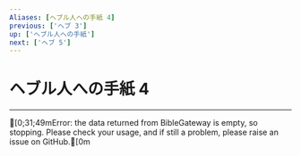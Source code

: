 ```yaml
---
Aliases: [ヘブル人への手紙 4]
previous: ['ヘブ 3']
up: ['ヘブル人への手紙']
next: ['ヘブ 5']
---
```

# ヘブル人への手紙 4

***
[0;31;49mError: the data returned from BibleGateway is empty, so stopping. Please check your usage, and if still a problem, please raise an issue on GitHub.[0m
